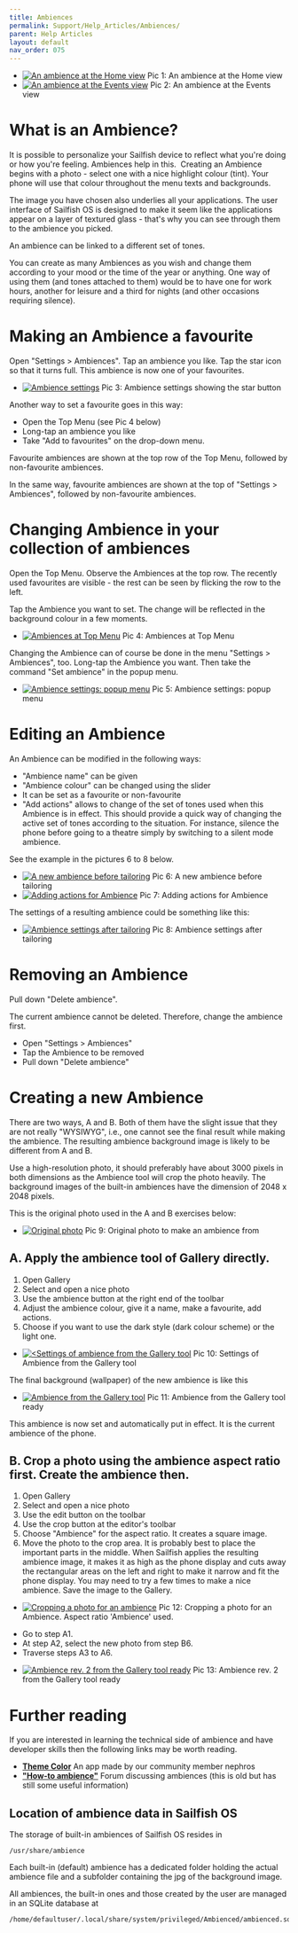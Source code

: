 ```yaml
---
title: Ambiences
permalink: Support/Help_Articles/Ambiences/
parent: Help Articles
layout: default
nav_order: 075
---
```


<div class="flex-images" markdown="1">

* <a href="Amb_background_at_home_view.png"><img src="Amb_background_at_home_view.png" alt="An ambience at the Home view"></a>
  <span class="md_figcaption">
    Pic 1: An ambience at the Home view
  </span>
* <a href="Amb_affecting_events_view.png"><img src="Amb_affecting_events_view.png" alt="An ambience at the Events view"></a>
  <span class="md_figcaption">
    Pic 2: An ambience at the Events view
  </span>
</div>



# What is an Ambience?

It is possible to personalize your Sailfish device to reflect what you're doing or how you're feeling.
Ambiences help in this.  Creating an Ambience begins with a photo - select one with a nice highlight colour (tint). Your phone will use that colour throughout the menu texts and backgrounds.

The image you have chosen also underlies all your applications. The user interface of Sailfish OS is designed to make it seem like the applications appear on a layer of textured glass - that's why you can see through them to the ambience you picked.

An ambience can be linked to a different set of tones.

You can create as many Ambiences as you wish and change them according to your mood or the time of the year or anything. One way of using them (and tones attached to them) would be to have one for work hours, another for leisure and a third for nights (and other occasions requiring silence).

# Making an Ambience a favourite

Open "Settings > Ambiences". Tap an ambience you like. Tap the star icon so that it turns full. This ambience is now one of your favourites.

<div class="flex-images" markdown="1">

* <a href="Amb_settings_of_an_amb.png" class="narrow-image"><img src="Amb_settings_of_an_amb.png" alt="Ambience settings"></a>
  <span class="md_figcaption">
    Pic 3: Ambience settings showing the star button
  </span>
</div>


Another way to set a favourite goes in this way:

* Open the Top Menu (see Pic 4 below)
* Long-tap an ambience you like
* Take "Add to favourites" on the drop-down menu.

Favourite ambiences are shown at the top row of the Top Menu, followed by non-favourite ambiences.

In the same way, favourite ambiences are shown at the top of "Settings > Ambiences", followed by non-favourite ambiences.

# Changing Ambience in your collection of ambiences

Open the Top Menu. Observe the Ambiences at the top row. The recently used favourites are visible - the rest can be seen by flicking the row to the left.

Tap the Ambience you want to set. The change will be reflected in the background colour in a few moments.

<div class="flex-images" markdown="1">

* <a href="Amb_top_menu_with_amb.png" class="narrow-image"><img src="Amb_top_menu_with_amb.png" alt="Ambiences at Top Menu"></a>
  <span class="md_figcaption">
    Pic 4: Ambiences at Top Menu
  </span>
</div>

Changing the Ambience can of course be done in the menu "Settings > Ambiences", too. Long-tap the Ambience you want. Then take the command "Set ambience" in the popup menu.

<div class="flex-images" markdown="1">

* <a href="Amb_settings_popup_menu.png" class="narrow-image"><img src="Amb_settings_popup_menu.png" alt="Ambience settings: popup menu"></a>
  <span class="md_figcaption">
    Pic 5: Ambience settings: popup menu
  </span>
</div>


# Editing an Ambience

An Ambience can be modified in the following ways:

* "Ambience name" can be given
* "Ambience colour" can be changed using the slider
* It can be set as a favourite or non-favourite
* "Add actions" allows to change of the set of tones used when this Ambience is in effect. This should provide a quick way of changing the active set of tones according to the situation. For instance, silence the phone before going to a theatre simply by switching to a silent mode ambience.

See the example in the pictures 6 to 8 below.

<div class="flex-images" markdown="1">

* <a href="Amb_settings_before.png"><img src="Amb_settings_before.png" alt="A new ambience before tailoring"></a>
  <span class="md_figcaption">
    Pic 6: A new ambience before tailoring
  </span>
* <a href="Amb_adding_actions.png"><img src="Amb_adding_actions.png" alt="Adding actions for Ambience"></a>
  <span class="md_figcaption">
    Pic 7: Adding actions for Ambience
  </span>
</div>

The settings of a resulting ambience could be something like this:

<div class="flex-images" markdown="1">

* <a href="Amb_settings_after.png" class="narrow-image"><img src="Amb_settings_after.png" alt="Ambience settings after tailoring"></a>
  <span class="md_figcaption">
    Pic 8: Ambience settings after tailoring
  </span>
</div>


# Removing an Ambience

Pull down "Delete ambience".

The current ambience cannot be deleted. Therefore, change the ambience first.

* Open "Settings > Ambiences"
* Tap the Ambience to be removed
* Pull down "Delete ambience"

# Creating a new Ambience

There are two ways, A and B. Both of them have the slight issue that they are not really "WYSIWYG", i.e., one cannot see the final result while making the ambience. The resulting ambience background image is likely to be different from A and B.

Use a high-resolution photo, it should preferably have about 3000 pixels in both dimensions as the Ambience tool will crop the photo heavily. The background images of the built-in ambiences have the dimension of 2048 x 2048 pixels.

This is the original photo used in the A and B exercises below:

<div class="flex-images" markdown="1">

* <a href="Amb_photo_original.png" class="narrow-image"><img src="Amb_photo_original.png" alt="Original photo"></a>
  <span class="md_figcaption">
    Pic 9: Original photo to make an ambience from
  </span>
</div>


## A. Apply the ambience tool of Gallery directly.

1.  Open Gallery
2.  Select and open a nice photo
3.  Use the ambience button at the right end of the toolbar
4.  Adjust the ambience colour, give it a name, make a favourite, add actions.
5.  Choose if you want to use the dark style (dark colour scheme) or the light one.

<div class="flex-images" markdown="1">

* <a href="Amb_A_created_with_gallery_tool.png" class="narrow-image"><img src="Amb_A_created_with_gallery_tool.png" alt="<Settings of ambience from the Gallery tool"></a>
  <span class="md_figcaption">
    Pic 10: Settings of Ambience from the Gallery tool
  </span>
</div>
     
      
The final background (wallpaper) of the new ambience is like this

<div class="flex-images" markdown="1">

* <a href="Amb_A_result.png" class="narrow-image"><img src="Amb_A_result.png" alt="Ambience from the Gallery tool"></a>
  <span class="md_figcaption">
    Pic 11: Ambience from the Gallery tool ready
  </span>
</div>
      

This ambience is now set and automatically put in effect. It is the current ambience of the phone.

## B. Crop a photo using the ambience aspect ratio first. Create the ambience then.

1.  Open Gallery
2.  Select and open a nice photo
3.  Use the edit button on the toolbar
4.  Use the crop button at the editor's toolbar
5.  Choose "Ambience" for the aspect ratio. It creates a square image.
6.  Move the photo to the crop area. It is probably best to place the important parts in the middle. When Sailfish applies the resulting ambience image, it makes it as high as the phone display and cuts away the rectangular areas on the left and right to make it narrow and fit the phone display. You may need to try a few times to make a nice ambience. Save the image to the Gallery.

<div class="flex-images" markdown="1">

* <a href="Amb_B_set_photo_to_crop_area.png" class="narrow-image"><img src="Amb_B_set_photo_to_crop_area.png" alt="Cropping a photo for an ambience"></a>
  <span class="md_figcaption">
    Pic 12: Cropping a photo for an Ambience. Aspect ratio 'Ambience' used.
  </span>
</div>
    

* Go to step A1. 
* At step A2, select the new photo from step B6.
* Traverse steps A3 to A6.

<div class="flex-images" markdown="1">

* <a href="Amb_B_result.png" class="narrow-image"><img src="Amb_B_result.png" alt="Ambience rev. 2 from the Gallery tool ready"></a>
  <span class="md_figcaption">
    Pic 13: Ambience rev. 2 from the Gallery tool ready
  </span>
</div>


# Further reading

If you are interested in learning the technical side of ambience and have developer skills then the following links may be worth reading.

* **[Theme Color](https://openrepos.net/content/nephros/theme-color)** An app made by our community member nephros
* **["How-to ambience"](https://together.jolla.com/question/16673/howto-ambiences/)** Forum discussing ambiences (this is old but has still some useful information)

## Location of ambience data in Sailfish OS

The storage of built-in ambiences of Sailfish OS resides in
```
/usr/share/ambience
```

Each built-in (default) ambience has a dedicated folder holding the actual ambience file and a subfolder containing the jpg of the background image.

All ambiences, the built-in ones and those created by the user are managed in an SQLite database at

```
/home/defaultuser/.local/share/system/privileged/Ambienced/ambienced.sqlite
```



